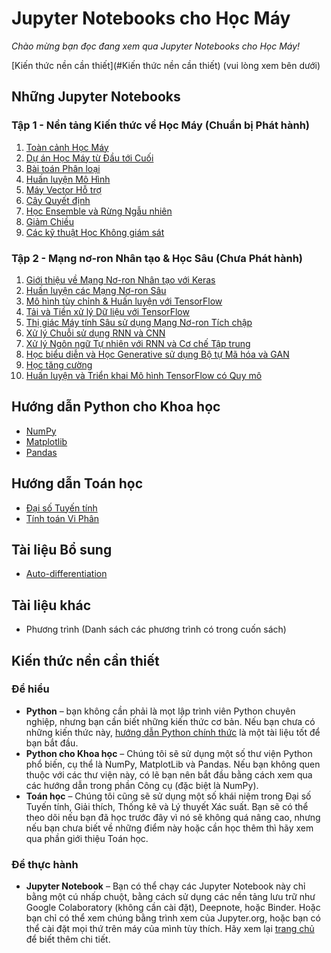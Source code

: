 # Jupyter Notebooks cho Học Máy
*Chào mừng bạn đọc đang xem qua Jupyter Notebooks cho Học Máy!*

[Kiến thức nền cần thiết](#Kiến thức nền cần thiết) (vui lòng xem bên dưới)

## Những Jupyter Notebooks

### Tập 1 - Nền tảng Kiến thức về Học Máy (Chuẩn bị Phát hành)
1. [Toàn cảnh Học Máy](https://deepnote.com/launch?template=data-science&url=https://github.com/mlbvn/handson-ml2-vn/blob/main/01_the_machine_learning_landscape.ipynb)
2. [Dự án Học Máy từ Đầu tới Cuối](https://deepnote.com/launch?template=data-science&url=https://github.com/mlbvn/handson-ml2-vn/blob/main/02_end_to_end_machine_learning_project.ipynb)
3. [Bài toán Phân loại](https://deepnote.com/launch?template=data-science&url=https://github.com/mlbvn/handson-ml2-vn/blob/main/03_classification.ipynb)
4. [Huấn luyện Mô Hình](https://deepnote.com/launch?template=data-science&url=https://github.com/mlbvn/handson-ml2-vn/blob/main/04_training_linear_models.ipynb)
5. [Máy Vector Hỗ trợ](https://deepnote.com/launch?template=data-science&url=https://github.com/mlbvn/handson-ml2-vn/blob/main/05_support_vector_machines.ipynb)
6. [Cây Quyết định](https://deepnote.com/launch?template=data-science&url=https://github.com/mlbvn/handson-ml2-vn/blob/main/06_decision_trees.ipynb)
7. [Học Ensemble và Rừng Ngẫu nhiên](https://deepnote.com/launch?template=data-science&url=https://github.com/mlbvn/handson-ml2-vn/blob/main/07_ensemble_learning_and_random_forests.ipynb)
8. [Giảm Chiều](https://deepnote.com/launch?template=data-science&url=https://github.com/mlbvn/handson-ml2-vn/blob/main/08_dimensionality_reduction.ipynb)
9. [Các kỹ thuật Học Không giám sát](https://deepnote.com/launch?template=data-science&url=https://github.com/mlbvn/handson-ml2-vn/blob/main/09_unsupervised_learning.ipynb)

### Tập 2 - Mạng nơ-ron Nhân tạo & Học Sâu (Chưa Phát hành)
1. [Giới thiệu về Mạng Nơ-ron Nhân tạo với Keras](https://deepnote.com/launch?template=data-science&url=https://github.com/mlbvn/handson-ml2-vn/blob/main/10_neural_nets_with_keras.ipynb)
2. [Huấn luyện các Mạng Nơ-ron Sâu](https://deepnote.com/launch?template=data-science&url=https://github.com/mlbvn/handson-ml2-vn/blob/main/11_training_deep_neural_networks.ipynb)
3. [Mô hình tùy chỉnh & Huấn luyện với TensorFlow](https://deepnote.com/launch?template=data-science&url=https://github.com/mlbvn/handson-ml2-vn/blob/main/12_custom_models_and_training_with_tensorflow.ipynb)
4. [Tải và Tiền xử lý Dữ liệu với TensorFlow](https://deepnote.com/launch?template=data-science&url=https://github.com/mlbvn/handson-ml2-vn/blob/main/13_loading_and_preprocessing_data.ipynb)
5. [Thị giác Máy tính Sâu sử dụng Mạng Nơ-ron Tích chập](https://deepnote.com/launch?template=data-science&url=https://github.com/mlbvn/handson-ml2-vn/blob/main/14_deep_computer_vision_with_cnns.ipynb)
6. [Xử lý Chuỗi sử dụng RNN và CNN](https://deepnote.com/launch?template=data-science&url=https://github.com/mlbvn/handson-ml2-vn/blob/main/15_processing_sequences_using_rnns_and_cnns.ipynb)
7. [Xử lý Ngôn ngữ Tự nhiên với RNN và Cơ chế Tập trung](https://deepnote.com/launch?template=data-science&url=https://github.com/mlbvn/handson-ml2-vn/blob/main/16_nlp_with_rnns_and_attention.ipynb)
8. [Học biểu diễn và Học Generative sử dụng Bộ tự Mã hóa và GAN](https://deepnote.com/launch?template=data-science&url=https://github.com/mlbvn/handson-ml2-vn/blob/main/17_autoencoders_and_gans.ipynb)
9. [Học tăng cường](https://deepnote.com/launch?template=data-science&url=https://github.com/mlbvn/handson-ml2-vn/blob/main/18_reinforcement_learning.ipynb)
10. [Huấn luyện và Triển khai Mô hình TensorFlow có Quy mô](https://deepnote.com/launch?template=data-science&url=https://github.com/mlbvn/handson-ml2-vn/blob/main/19_training_and_deploying_at_scale.ipynb)

## Hướng dẫn Python cho Khoa học
* [NumPy](https://deepnote.com/launch?template=data-science&url=https://github.com/mlbvn/handson-ml2-vn/blob/main/tools_numpy.ipynb)
* [Matplotlib](https://deepnote.com/launch?template=data-science&url=https://github.com/mlbvn/handson-ml2-vn/blob/main/tools_matplotlib.ipynb)
* [Pandas](https://deepnote.com/launch?template=data-science&url=https://github.com/mlbvn/handson-ml2-vn/blob/main/tools_pandas.ipynb)

## Hướng dẫn Toán học
* [Đại số Tuyến tính](https://deepnote.com/launch?template=data-science&url=https://github.com/mlbvn/handson-ml2-vn/blob/main/math_linear_algebra.ipynb)
* [Tính toán Vi Phân](https://deepnote.com/launch?template=data-science&url=https://github.com/mlbvn/handson-ml2-vn/blob/main/math_differential_calculus.ipynb)

## Tài liệu Bổ sung
* [Auto-differentiation](https://deepnote.com/launch?template=data-science&url=https://github.com/mlbvn/handson-ml2-vn/blob/main/extra_autodiff.ipynb)

## Tài liệu khác
* Phương trình (Danh sách các phương trình có trong cuốn sách)

## Kiến thức nền cần thiết

### Để hiểu

* **Python** – bạn không cần phải là mọt lập trình viên Python chuyên nghiệp, nhưng bạn cần biết những kiến thức cơ bản. Nếu bạn chưa có những kiến thức này, [hướng dẫn Python chính thức](https://docs.python.org/3/tutorial/) là một tài liệu tốt để bạn bắt đầu.
* **Python cho Khoa học** – Chúng tôi sẽ sử dụng một số thư viện Python phổ biến, cụ thể là NumPy, MatplotLib và Pandas. Nếu bạn không quen thuộc với các thư viện này, có lẽ bạn nên bắt đầu bằng cách xem qua các hướng dẫn trong phần Công cụ (đặc biệt là NumPy).
* **Toán học** – Chúng tôi cũng sẽ sử dụng một số khái niệm trong Đại số Tuyến tính, Giải thích, Thống kê và Lý thuyết Xác suất. Bạn sẽ có thể theo dõi nếu bạn đã học trước đây vì nó sẽ không quá nâng cao, nhưng nếu bạn chưa biết về những điểm này hoặc cần học thêm thì hãy xem qua phần giới thiệu Toán học.

### Để thực hành

* **Jupyter Notebook** – Bạn có thể chạy các Jupyter Notebook này chỉ bằng một cú nhấp chuột, bằng cách sử dụng các nền tảng lưu trữ như Google Colaboratory (không cần cài đặt), Deepnote, hoặc Binder. Hoặc bạn chỉ có thể xem chúng bằng trình xem của Jupyter.org, hoặc bạn có thể cài đặt mọi thứ trên máy của mình tùy thích. Hãy xem lại [trang chủ](https://github.com/mlbvn/handson-ml2-vn) để biết thêm chi tiết.
